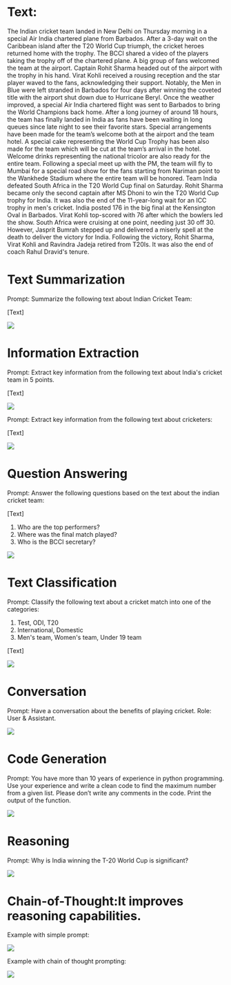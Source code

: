 # Text:

The Indian cricket team landed in New Delhi on Thursday morning in a special Air India chartered plane from Barbados. After a 3-day wait on the Caribbean island after the T20 World Cup triumph, the cricket heroes returned home with the trophy. The BCCI shared a video of the players taking the trophy off of the chartered plane.
A big group of fans welcomed the team at the airport. Captain Rohit Sharma headed out of the airport with the trophy in his hand. Virat Kohli received a rousing reception and the star player waved to the fans, acknowledging their support.
Notably, the Men in Blue were left stranded in Barbados for four days after winning the coveted title with the airport shut down due to Hurricane Beryl. Once the weather improved, a special Air India chartered flight was sent to Barbados to bring the World Champions back home.
After a long journey of around 18 hours, the team has finally landed in India as fans have been waiting in long queues since late night to see their favorite stars. Special arrangements have been made for the team’s welcome both at the airport and the team hotel.
A special cake representing the World Cup Trophy has been also made for the team which will be cut at the team’s arrival in the hotel. Welcome drinks representing the national tricolor are also ready for the entire team. Following a special meet up with the PM, the team will fly to Mumbai for a special road show for the fans starting from Nariman point to the Wankhede Stadium where the entire team will be honored.
Team India defeated South Africa in the T20 World Cup final on Saturday. Rohit Sharma became only the second captain after MS Dhoni to win the T20 World Cup trophy for India. It was also the end of the 11-year-long wait for an ICC trophy in men's cricket.
India posted 176 in the big final at the Kensington Oval in Barbados. Virat Kohli top-scored with 76 after which the bowlers led the show. South Africa were cruising at one point, needing just 30 off 30. However, Jasprit Bumrah stepped up and delivered a miserly spell at the death to deliver the victory for India.
Following the victory, Rohit Sharma, Virat Kohli and Ravindra Jadeja retired from T20Is. It was also the end of coach Rahul Dravid's tenure.

# Text Summarization

Prompt: Summarize the following text about Indian Cricket Team:

[Text]

<img src="Images/summary.png">

# Information Extraction

Prompt: Extract key information from the following text about India's cricket team in 5 points. 

[Text]

<img src="Images/key-points-team.png">

Prompt: Extract key information from the following text about cricketers:

[Text]

<img src="Images/key-point-cricketer.png">

# Question Answering

Prompt: Answer the following questions based on the text about the indian cricket team:

[Text] 
1. Who are the top performers? 
2. Where was the final match played? 
3. Who is the BCCI secretary?

<img src="Images/Q-A.png">

# Text Classification 

Prompt: Classify the following text about a cricket match into one of the categories:
1. Test, ODI, T20 
2. International, Domestic 
3. Men's team, Women's team, Under 19 team 

[Text]

<img src="Images/classification.png">

# Conversation 

Prompt: Have a conversation about the benefits of playing cricket. Role: User & Assistant.

<img src="Images/conversation.png">

# Code Generation

Prompt: You have more than 10 years of experience in python programming. Use your experience and write a clean code to find the maximum number from a given list. Please don’t write any comments in the code. Print the output of the function.

<img src="Images/code-generation.png">

# Reasoning

Prompt: Why is India winning the T-20 World Cup is significant?

<img src="Images/resoning1.png">

# Chain-of-Thought:It improves reasoning capabilities.

Example with simple prompt:

<img src="Images/COT1.png">

Example with chain of thought prompting:

<img src="Images/COT2.png">



